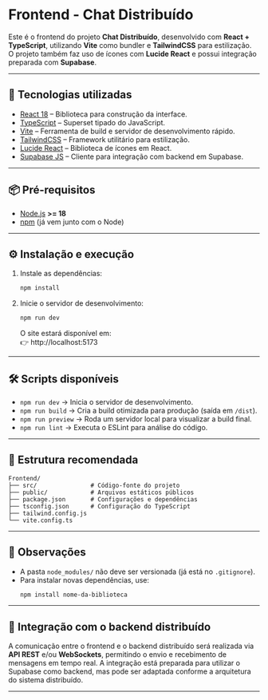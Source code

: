 # Frontend - Chat Distribuído

Este é o frontend do projeto **Chat Distribuído**, desenvolvido com **React + TypeScript**, utilizando **Vite** como bundler e **TailwindCSS** para estilização.  
O projeto também faz uso de ícones com **Lucide React** e possui integração preparada com **Supabase**.

---

## 🚀 Tecnologias utilizadas

- [React 18](https://react.dev/) – Biblioteca para construção da interface.
- [TypeScript](https://www.typescriptlang.org/) – Superset tipado do JavaScript.
- [Vite](https://vitejs.dev/) – Ferramenta de build e servidor de desenvolvimento rápido.
- [TailwindCSS](https://tailwindcss.com/) – Framework utilitário para estilização.
- [Lucide React](https://lucide.dev/) – Biblioteca de ícones em React.
- [Supabase JS](https://supabase.com/) – Cliente para integração com backend em Supabase.

---

## 📦 Pré-requisitos

- [Node.js](https://nodejs.org/) **>= 18**  
- [npm](https://www.npmjs.com/) (já vem junto com o Node)

---

## ⚙️ Instalação e execução

1. Instale as dependências:
    ```bash
    npm install
    ```
2. Inicie o servidor de desenvolvimento:
    ```bash
    npm run dev
    ```
    O site estará disponível em:  
    👉 http://localhost:5173

---

## 🛠️ Scripts disponíveis

- `npm run dev` → Inicia o servidor de desenvolvimento.
- `npm run build` → Cria a build otimizada para produção (saída em `/dist`).
- `npm run preview` → Roda um servidor local para visualizar a build final.
- `npm run lint` → Executa o ESLint para análise do código.

---

## 📂 Estrutura recomendada

```
Frontend/
├── src/               # Código-fonte do projeto
├── public/            # Arquivos estáticos públicos
├── package.json       # Configurações e dependências
├── tsconfig.json      # Configuração do TypeScript
├── tailwind.config.js
└── vite.config.ts
```

---

## 📝 Observações

- A pasta `node_modules/` não deve ser versionada (já está no `.gitignore`).
- Para instalar novas dependências, use:
  ```bash
  npm install nome-da-biblioteca
  ```

---

## 🔗 Integração com o backend distribuído

A comunicação entre o frontend e o backend distribuído será realizada via **API REST** e/ou **WebSockets**, permitindo o envio e recebimento de mensagens em tempo real. A integração está preparada para utilizar o Supabase como backend, mas pode ser adaptada conforme a arquitetura do sistema distribuído.

---
